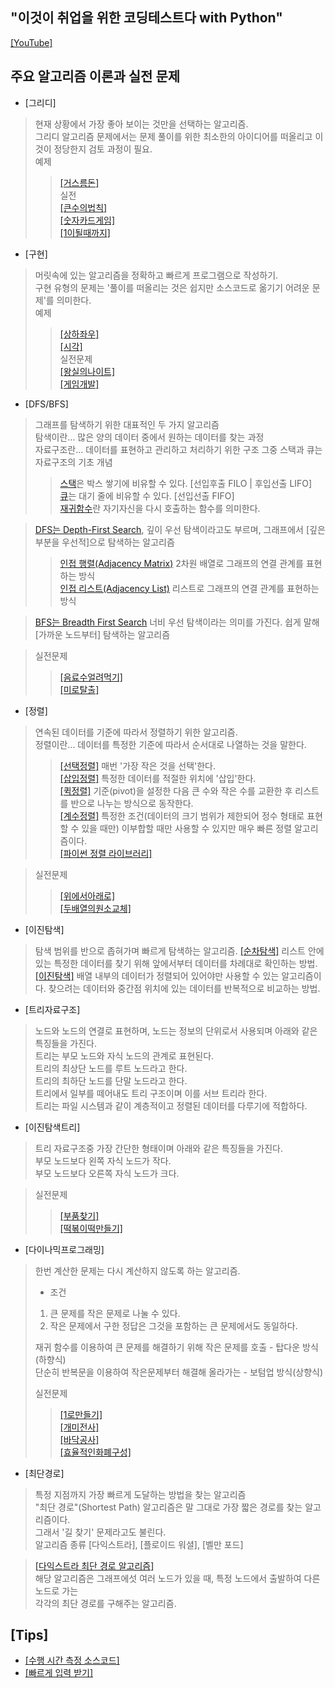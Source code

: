 ## "이것이 취업을 위한 코딩테스트다 with Python"
[[YouTube]](https://youtu.be/m-9pAwq1o3w)

## 주요 알고리즘 이론과 실전 문제
- [그리디]  
> 현재 상황에서 가장 좋아 보이는 것만을 선택하는 알고리즘.   
> 그리디 알고리즘 문제에서는 문제 풀이를 위한 최소한의 아이디어를 떠올리고 이것이 정당한지 검토 과정이 필요.   
> 예제    
>> [[거스름돈]](./greedy/거스름돈.py)   
> 실전   
>> [[큰수의법칙]](./greedy/큰수의법칙.py)   
>> [[숫자카드게임]](./greedy/숫자카드게임.py)   
>> [[1이될때까지]](./greedy/1이될때까지.py)   

- [구현]   
> 머릿속에 있는 알고리즘을 정확하고 빠르게 프로그램으로 작성하기.   
> 구현 유형의 문제는 '풀이를 떠올리는 것은 쉽지만 소스코드로 옮기기 어려운 문제'를 의미한다.   
> 예제   
>> [[상하좌우]](./구현/상하좌우.py)   
>> [[시각]](./구현/시각.py)   
> 실전문제   
>> [[왕실의나이트]](./구현/왕실의나이트.py)   
>> [[게임개발]](./구현/게임개발.py)
   
- [DFS/BFS]   
> 그래프를 탐색하기 위한 대표적인 두 가지 알고리즘   
> 탐색이란... 많은 양의 데이터 중에서 원하는 데이터를 찾는 과정  
> 자료구조란... 데이터를 표현하고 관리하고 처리하기 위한 구조
> 그중 스택과 큐는 자료구조의 기초 개념   
>> [스택](./DFS_BFS/스택예제.py)은 박스 쌓기에 비유할 수 있다. [선입후출 FILO | 후입선출 LIFO]   
>> [큐](./DFS_BFS/큐.py)는 대기 줄에 비유할 수 있다. [선입선출 FIFO]   
>> [재귀함수](./DFS_BFS/재귀함수예제.py)란 자기자신을 다시 호출하는 함수를 의미한다.
   
> [DFS는 Depth-First Search](./DFS_BFS/DFS예제.py), 깊이 우선 탐색이라고도 부르며, 그래프에서 [깊은 부분을 우선적]으로 탐색하는 알고리즘   
>> [인접 행렬(Adjacency Matrix)](./DFS_BFS/인접행렬예제.py) 2차원 배열로 그래프의 연결 관계를 표현하는 방식   
>> [인접 리스트(Adjacency List)](./DFS_BFS/인접리스트예제.py) 리스트로 그래프의 연결 관계를 표현하는 방식   
   
> [BFS는 Breadth First Search](./DFS_BFS/BFS예제.py) 너비 우선 탐색이라는 의미를 가진다. 쉽게 말해 [가까운 노드부터] 탐색하는 알고리즘   
  
> 실전문제   
>> [[음료수얼려먹기]](./DFS_BFS/음료수얼려먹기.py)   
>> [[미로탈출]](./DFS_BFS/미로탈출.py)   
   
- [정렬]   
> 연속된 데이터를 기준에 따라서 정렬하기 위한 알고리즘.   
> 정렬이란... 데이터를 특정한 기준에 따라서 순서대로 나열하는 것을 말한다.   
>> [[선택정렬]](./정렬/선택정렬.py) 매번 '가장 작은 것을 선택'한다.   
>> [[삽입정렬]](./정렬/삽입정렬.py) 특정한 데이터를 적절한 위치에 '삽입'한다.   
>> [[퀵정렬]](./정렬/퀵정렬.py) 기준(pivot)을 설정한 다음 큰 수와 작은 수를 교환한 후 리스트를 반으로 나누는 방식으로 동작한다.   
>> [[계수정렬]](./정렬/계수정렬.py) 특정한 조건(데이터의 크기 범위가 제한되어 정수 형태로 표현할 수 있을 때만) 이부합할 때만 사용할 수 있지만 매우 빠른 정렬 알고리즘이다.   
>> [[파이썬 정렬 라이브러리]](./정렬/파이썬정렬라이브러리.py)   
   
> 실전문제   
>> [[위에서아래로]](./정렬/위에서아래로.py)   
>> [[두배열의원소교체]](./정렬/두배열의원소교체.py)   
   
- [이진탐색]   
> 탐색 범위를 반으로 좁혀가며 빠르게 탐색하는 알고리즘.
> [[순차탐색]](./이진탐색/순차탐색.py) 리스트 안에 있는 특정한 데이터를 찾기 위해 앞에서부터 데이터를 차례대로 확인하는 방법.   
> [[이진탐색]](./이진탐색/이진탐색.py) 배열 내부의 데이터가 정렬되어 있어야만 사용할 수 있는 알고리즘이다. 찾으려는 데이터와 중간점 위치에 있는 데이터를 반복적으로 비교하는 방법.
> 
   
- [트리자료구조]   
> 노드와 노드의 연결로 표현하며, 노드는 정보의 단위로서 사용되며 아래와 같은 특징들을 가진다.   
> 트리는 부모 노드와 자식 노드의 관계로 표현된다.   
> 트리의 최상단 노드를 루트 노드라고 한다.   
> 트리의 최하단 노드를 단말 노드라고 한다.   
> 트리에서 일부를 떼어내도 트리 구조이며 이를 서브 트리라 한다.   
> 트리는 파일 시스템과 같이 계층적이고 정렬된 데이터를 다루기에 적합하다.   
   
- [이진탐색트리]
> 트리 자료구조중 가장 간단한 형태이며 아래와 같은 특징들을 가진다.   
> 부모 노드보다 왼쪽 자식 노드가 작다.   
> 부모 노드보다 오른쪽 자식 노드가 크다.   
   
> 실전문제   
>> [[부품찾기]](./이진탐색/부품찾기.py)   
>> [[떡볶이떡만들기]](./이진탐색/떡볶이떡만들기.py)   
   
- [다이나믹프로그래밍]   
> 한번 계산한 문제는 다시 계산하지 않도록 하는 알고리즘.   
> * 조건   
> 1. 큰 문제를 작은 문제로 나눌 수 있다.   
> 2. 작은 문제에서 구한 정답은 그것을 포함하는 큰 문제에서도 동일하다.   
>   
> 재귀 함수를 이용하여 큰 문제를 해결하기 위해 작은 문제를 호출 - 탑다운 방식(하향식)   
> 단순히 반복문을 이용하여 작은문제부터 해결해 올라가는 - 보텀업 방식(상향식)   
>   
> 실전문제   
>> [[1로만들기]](./다이나믹프로그래밍/1로만들기.py)   
>> [[개미전사]](./다이나믹프로그래밍/개미전사.py)   
>> [[바닥공사]](./다이나믹프로그래밍/바닥공사.py)   
>> [[효율적인화폐구성]](./다이나믹프로그래밍/효율적인화폐구성.py)  
   
- [최단경로]   
> 특정 지점까지 가장 빠르게 도달하는 방법을 찾는 알고리즘   
> "최단 경로"(Shortest Path) 알고리즘은 말 그대로 가장 짧은 경로를 찾는 알고리즘이다.  
> 그래서 '길 찾기' 문제라고도 불린다.   
> 알고리즘 종류 [다익스트라], [플로이드 워셜], [벨만 포드]   
   
> [[다익스트라 최단 경로 알고리즘]](./최단경로/다익스트라.py)   
> 해당 알고리즘은 그래프에섯 여러 노드가 있을 때, 특정 노드에서 출발하여 다른 노드로 가는   
> 각각의 최단 경로를 구해주는 알고리즘.
## [Tips]
- [[수행 시간 측정 소스코드]](./Tips/수행시간측정소스코드.py)   
- [[빠르게 입력 받기]](./Tips/빠르게입력받기.py)   